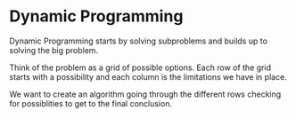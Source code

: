 # Dynamic Programming

Dynamic Programming starts by solving subproblems and builds up to solving the big problem. 

Think of the problem as a grid of possible options. Each row of the grid starts with a possibility and each column is the limitations we have in place. 

We want to create an algorithm going through the different rows checking for possiblities to get to the final conclusion.
